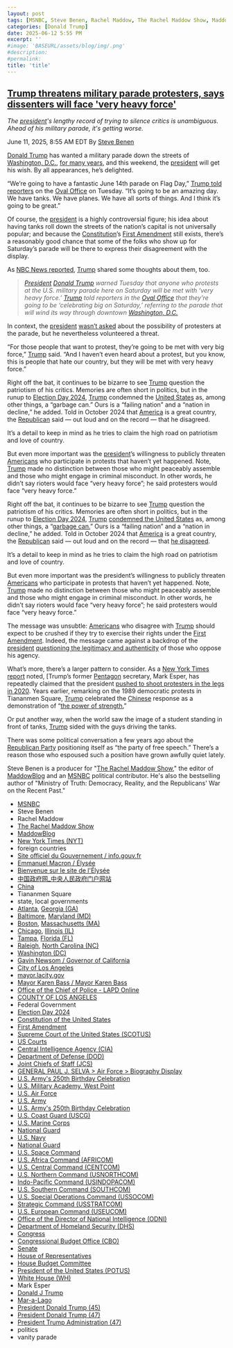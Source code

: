 ```yaml
---
layout: post
tags: [MSNBC, Steve Benen, Rachel Maddow, The Rachel Maddow Show, MaddowBlog, New York Times (NYT), foreign countries, Site officiel du Gouvernement / info.gouv.fr, Emmanuel Macron / Élysée, Bienvenue sur le site de l’Élysée, 中国政府网_中央人民政府门户网站, China, Tiananmen Square, state local governments, Atlanta Georgia (GA), Baltimore Maryland (MD), Boston Massachusetts (MA), Chicago Illinois (IL), Tampa Florida (FL), Raleigh North Carolina (NC), Washington (DC), Gavin Newsom / Governor of California, City of Los Angeles, mayor.lacity.gov, Mayor Karen Bass / Mayor Karen Bass, Office of the Chief of Police - LAPD Online, COUNTY OF LOS ANGELES, Federal Government, Election Day 2024, Constitution of the United States, First Amendment, Supreme Court of the United States (SCOTUS), US Courts, Central Intelligence Agency (CIA), Department of Defense (DOD), Joint Chiefs of Staff (JCS), GENERAL PAUL J. SELVA > Air Force > Biography Display, U.S. Army’s 250th Birthday Celebration, U.S. Military Academy West Point, U.S. Air Force, U.S. Army, U.S. Army’s 250th Birthday Celebration, U.S. Coast Guard (USCG), U.S. Marine Corps, National Guard, U.S. Navy, National Guard, U.S. Space Command, U.S. Africa Command (AFRICOM), U.S. Central Command (CENTCOM), U.S. Northern Command (USNORTHCOM), Indo-Pacific Command (USINDOPACOM), U.S. Southern Command (SOUTHCOM), U.S. Special Operations Command (USSOCOM), Strategic Command (USSTRATCOM), U.S. European Command (USEUCOM), Office of the Director of National Intelligence (ODNI), Department of Homeland Security (DHS), Congress, Congressional Budget Office (CBO), Senate, House of Representatives, House Budget Committee, President of the United States (POTUS), White House (WH), Mark Esper, Donald J Trump, Mar-a-Lago, President Donald Trump (45), President Donald Trump (47), President Trump Administration (47), politics, vanity parade]
categories: [Donald Trump]
date: 2025-06-12 5:55 PM
excerpt: ''
#image: 'BASEURL/assets/blog/img/.png'
#description:
#permalink:
title: 'title'
---
```



## [Trump threatens military parade protesters, says dissenters will face 'very heavy force'](https://www.msnbc.com/rachel-maddow-show/maddowblog/trump-threatens-military-parade-protesters-says-dissenters-will-face-h-rcna212282)

*The [president](https://www.whitehouse.gov/)'s lengthy record of trying to silence critics is unambiguous. Ahead of his military parade, it's getting worse.*

June 11, 2025, 8:55 AM EDT
By [Steve Benen](https://www.msnbc.com/author/steve-benen-ncpn433601)

[Donald Trump](https://www.donaldjtrump.com/) has wanted a military parade down the streets of [Washington, D.C.](https://dc.gov/), [for many years](https://www.msnbc.com/rachel-maddow-show/faced-soaring-price-tag-trumps-military-parade-unravels-msna1134586), and this weekend, the [president](https://www.whitehouse.gov/) will get his wish. By all appearances, he’s delighted.

“We’re going to have a fantastic June 14th parade on Flag Day,” [Trump told reporters](https://rollcall.com/factbase/trump/transcript/donald-trump-remarks-wildfire-briefing-oval-office-june-10-2025/) on the [Oval Office](https://www.whitehouse.gov/) on Tuesday. “It’s going to be an amazing day. We have tanks. We have planes. We have all sorts of things. And I think it’s going to be great.”

Of course, the [president](https://www.whitehouse.gov/) is a highly controversial figure; his idea about having tanks roll down the streets of the nation’s capital is not universally popular; and because the [Constitution](https://constitution.congress.gov/)’s [First Amendment](https://constitution.congress.gov/constitution/amendment-1/) still exists, there’s a reasonably good chance that some of the folks who show up for Saturday’s parade will be there to express their disagreement with the display.

As [NBC News reported](https://www.nbcnews.com/politics/white-house/trump-warns-military-parade-protesters-will-face-heavy-force-rcna212136), [Trump](https://www.donaldjtrump.com/) shared some thoughts about them, too.

> *[President](https://www.whitehouse.gov/) [Donald Trump](https://www.donaldjtrump.com/) warned Tuesday that anyone who protests at the U.S. military parade here on Saturday will be met with ‘very heavy force.’ [Trump](https://www.donaldjtrump.com/) told reporters in the [Oval Office](https://www.whitehouse.gov/) that they’re going to be ‘celebrating big on Saturday,’ referring to the parade that will wind its way through downtown [Washington, D.C.](https://dc.gov/)*

In context, the [president](https://www.whitehouse.gov/) [wasn’t asked](https://rollcall.com/factbase/trump/transcript/donald-trump-remarks-wildfire-briefing-oval-office-june-10-2025/) about the possibility of protesters at the parade, but he nevertheless volunteered a threat.

“For those people that want to protest, they’re going to be met with very big force,” [Trump](https://www.donaldjtrump.com/) said. “And I haven’t even heard about a protest, but you know, this is people that hate our country, but they will be met with very heavy force.”

Right off the bat, it continues to be bizarre to see [Trump](https://www.donaldjtrump.com/) question the patriotism of his critics. Memories are often short in politics, but in the runup to [Election Day 2024](https://www.fec.gov/resources/cms-content/documents/2024presgeresults.pdf), [Trump](https://www.donaldjtrump.com/) condemned the [United States](https://www.usa.gov/) as, among other things, a “garbage can.” Ours is a “failing nation” and a “nation in decline,” he added. Told in October 2024 that [America](https://www.usa.gov/) is a great country, the [Republican](https://www.gop.com/) said — out loud and on the record — that he disagreed.

It’s a detail to keep in mind as he tries to claim the high road on patriotism and love of country.

But even more important was the [president](https://www.whitehouse.gov/)’s willingness to publicly threaten [Americans](https://www.usa.gov/) who participate in protests that haven’t yet happened. Note, [Trump](https://www.donaldjtrump.com/) made no distinction between those who might peaceably assemble and those who might engage in criminal misconduct. In other words, he didn’t say rioters would face “very heavy force”; he said protesters would face “very heavy force.”

Right off the bat, it continues to be bizarre to see [Trump](https://www.donaldjtrump.com/) question the patriotism of his critics. Memories are often short in politics, but in the runup to [Election Day 2024](https://www.fec.gov/resources/cms-content/documents/2024presgeresults.pdf), [Trump](https://www.donaldjtrump.com/) [condemned the United States](https://www.msnbc.com/rachel-maddow-show/maddowblog/tale-two-closing-messages-harris-offers-patriotism-rejects-trumps-chao-rcna177986) as, among other things, a “[garbage can.](https://x.com/atrupar/status/1849884232585302222)” Ours is a “failing nation” and a “nation in decline,” he added. Told in October 2024 that [America](https://www.usa.gov/) is a great country, the [Republican](https://www.gop.com5) said — out loud and on the record — that [he disagreed](https://www.msnbc.com/rachel-maddow-show/maddowblog/election-day-nears-trump-embraces-conditional-patriotism-rcna174812).

It’s a detail to keep in mind as he tries to claim the high road on patriotism and love of country.

But even more important was the president’s willingness to publicly threaten [Americans](https://www.usa.gov/) who participate in protests that haven’t yet happened. Note, [Trump](https://www.donaldjtrump.com/) made no distinction between those who might peaceably assemble and those who might engage in criminal misconduct. In other words, he didn’t say rioters would face “very heavy force”; he said protesters would face “very heavy force.”

The message was unsubtle: [Americans](https://www.usa.gov/) who disagree with [Trump](https://www.donaldjtrump.com/) should expect to be crushed if they try to exercise their rights under the [First Amendment](https://constitution.congress.gov/constitution/amendment-1/). Indeed, the message came against a backdrop of the [president](https://www.whitehouse.gov/) [questioning the legitimacy and authenticity](https://www.msnbc.com/rachel-maddow-show/maddowblog/paid-insurrectionists-unrest-l-trump-returns-unsettling-old-favorite-rcna212142) of those who oppose his agency.

What’s more, there’s a larger pattern to consider. As a [New York Times report](https://www.nytimes.com/2025/06/10/us/politics/trump-military-parade-protests.html) noted, [Trump’s former [Pentagon](https://www.defense.gov/) secretary, Mark Esper, has repeatedly claimed that the president [pushed to shoot protesters in the legs in 2020](https://www.msnbc.com/rachel-maddow-show/maddowblog/former-defense-secretary-trump-asked-shooting-protesters-rcna26891). Years earlier, remarking on the 1989 democratic protests in Tiananmen Square, [Trump](https://www.donaldjtrump.com/) celebrated the [Chinese](https://www.gov.cn/) response as a demonstration of “[the power of strength.](https://www.msnbc.com/rachel-maddow-show/maddowblog/tiananmen-square-trump-what-he-sees-power-strength-n1222161)”

Or put another way, when the world saw the image of a student standing in front of tanks, [Trump](https://www.donaldjtrump.com/) sided with the guys driving the tanks.

There was some political conversation a few years ago about the [Republican Party](https://www.gop.com/) positioning itself as “the party of free speech.” There’s a reason those who espoused such a position have grown awfully quiet lately.

Steve Benen is a producer for "[The Rachel Maddow Show](https://www.msnbc.com/rachel-maddow-show)," the editor of [MaddowBlog](https://www.msnbc.com/rachel-maddow-show) and an [MSNBC](https://www.msnbc.com/) political contributor. He's also the bestselling author of "Ministry of Truth: Democracy, Reality, and the Republicans' War on the Recent Past."


- [MSNBC](https://www.msnbc.com/)
- Steve Benen
- Rachel Maddow 
- [The Rachel Maddow Show](https://www.msnbc.com/rachel-maddow-show)
- [MaddowBlog](https://www.msnbc.com/rachel-maddow-show) 
- [New York Times (NYT)](https://www.nytimes.com/)
- foreign countries
- [Site officiel du Gouvernement / info.gouv.fr](https://www.info.gouv.fr/)
- [Emmanuel Macron / Élysée](https://www.elysee.fr/emmanuel-macron)
- [Bienvenue sur le site de l'Élysée](https://www.elysee.fr/)
- [中国政府网_中央人民政府门户网站](https://www.gov.cn/)
- [China](https://english.www.gov.cn/)
- Tiananmen Square
- state, local governments
- [Atlanta](https://www.atlantaga.gov/), [Georgia (GA)](https://georgia.gov/)
- [Baltimore](https://www.baltimorecity.gov/), [Maryland (MD)](https://moss-maryland-cdn.nicusa-gl.com/Pages/default.aspx)
- [Boston](https://www.boston.gov/departments/311/city-boston-government), [Massachusetts (MA)](https://www.mass.gov/)
- [Chicago](https://www.chicago.gov/city/en/chicagogovt.html), [Illinois (IL)](https://www.illinois.gov/government.html)
- [Tampa](https://www.tampa.gov/), [Florida (FL)](https://www.myflorida.com/)
- [Raleigh](https://raleighnc.gov/), [North Carolina (NC)](https://www.nc.gov/)
- [Washington (DC)](https://dc.gov/)
- [Gavin Newsom / Governor of California](https://www.gov.ca.gov/about/)
- [City of Los Angeles](https://lacity.gov/)
- [mayor.lacity.gov](https://mayor.lacity.gov/)
- [Mayor Karen Bass / Mayor Karen Bass](https://mayor.lacity.gov/about-mayor-karen-bass)
- [Office of the Chief of Police - LAPD Online](https://www.lapdonline.org/office-of-the-chief-of-police/)
- [COUNTY OF LOS ANGELES](https://lacounty.gov/)
- Federal Government 
- [Election Day 2024](https://www.fec.gov/resources/cms-content/documents/2024presgeresults.pdf)
- [Constitution of the United States](https://constitution.congress.gov/)
- [First Amendment](https://constitution.congress.gov/constitution/amendment-1/)
- [Supreme Court of the United States (SCOTUS)](https://www.supremecourt.gov/)
- [US Courts](https://www.uscourts.gov/)
- [Central Intelligence Agency (CIA)](https://www.cia.gov/)
- [Department of Defense (DOD)](https://www.defense.gov/)
- [Joint Chiefs of Staff (JCS)](https://www.jcs.mil/)
- [GENERAL PAUL J. SELVA > Air Force > Biography Display](https://www.af.mil/About-Us/Biographies/Display/Article/105043/general-paul-j-selva/)
- [U.S. Army's 250th Birthday Celebration](https://www.army.mil/1775/)
- [U.S. Military Academy, West Point](https://www.westpoint.edu/)
- [U.S. Air Force](https://www.af.mil/)
- [U.S. Army](https://www.army.mil/)
- [U.S. Army's 250th Birthday Celebration](https://www.army.mil/1775/)
- [U.S. Coast Guard (USCG)](https://www.uscg.mil/)
- [U.S. Marine Corps](https://www.marines.mil/)
- [National Guard](https://www.nationalguard.mil/)
- [U.S. Navy](https://www.navy.mil/)
- [National Guard](https://www.nationalguard.mil/)
- [U.S. Space Command](https://www.spacecom.mil/)
- [U.S. Africa Command (AFRICOM)](https://www.africom.mil/)
- [U.S. Central Command (CENTCOM)](https://www.centcom.mil/)
- [U.S. Northern Command (USNORTHCOM)](https://www.northcom.mil/)
- [Indo-Pacific Command (USINDOPACOM)](https://www.pacom.mil/)
- [U.S. Southern Command (SOUTHCOM)](http://www.southcom.mil/)
- [U.S. Special Operations Command (USSOCOM)](https://www.socom.mil/)
- [Strategic Command (USSTRATCOM)](http://www.stratcom.mil/)
- [U.S. European Command (USEUCOM)](https://www.eucom.mil/)
- [Office of the Director of National Intelligence (ODNI)](https://www.odni.gov/)
- [Department of Homeland Security (DHS)](https://www.dhs.gov/)
- [Congress](https;//www.congress.gov/)
- [Congressional Budget Office (CBO)](https://www.cbo.gov/)
- [Senate](https://www.senate.gov/)
- [House of Representatives](https://www.house.gov/)
- [House Budget Committee ](https://budget.house.gov/)
- [President of the United States (POTUS)](https://www.whitehouse.gov/)
- [White House (WH)](https://www.whitehouse.gov/)
- Mark Esper
- [Donald J Trump](https://www.donaldjtrump.com/)
- [Mar-a-Lago](https://www.maralagoclub.com/)
- [President Donald Trump (45)](https://trumpwhitehouse.archives.gov/)
- [President Donald Trump (47)](https://www.whitehouse.gov/administration/donald-j-trump/)
- [President Trump Administration (47)](https://www.whitehouse.gov/administration/)
- politics 
- vanity parade 
